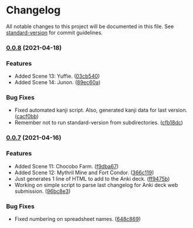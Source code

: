 # Changelog

All notable changes to this project will be documented in this file. See [standard-version](https://github.com/conventional-changelog/standard-version) for commit guidelines.

### [0.0.8](https://github.com/nowotato/final-fantasy-7-script/compare/v0.0.7...v0.0.8) (2021-04-18)


### Features

* Added Scene 13: Yuffie. ([03cb540](https://github.com/nowotato/final-fantasy-7-script/commit/03cb5402ffd40745299b6531b4f0762665dca454))
* Added Scene 14: Junon. ([89ec60a](https://github.com/nowotato/final-fantasy-7-script/commit/89ec60ad6ab1f54b3363a20e4321cefdd04440e8))


### Bug Fixes

* Fixed automated kanji script. Also, generated kanji data for last version. ([cacf0bb](https://github.com/nowotato/final-fantasy-7-script/commit/cacf0bba7f5e6ab48d91453efc3e060b6bc05f58))
* Remember not to run standard-version from subdirectories. ([cfb18dc](https://github.com/nowotato/final-fantasy-7-script/commit/cfb18dc249b29e5a33c890391911b66e79d1625a))

### [0.0.7](https://github.com/nowotato/final-fantasy-7-script/compare/v0.0.6...v0.0.7) (2021-04-16)


### Features

* Added Scene 11: Chocobo Farm. ([f9dba67](https://github.com/nowotato/final-fantasy-7-script/commit/f9dba67201d9248888d0fcca871dd11201249c7d))
* Added Scene 12: Mythril Mine and Fort Condor. ([366c119](https://github.com/nowotato/final-fantasy-7-script/commit/366c119485b0565b12459445349a7e0d457b4267))
* Just generates 1 line of HTML to add to the Anki deck. ([ff9475b](https://github.com/nowotato/final-fantasy-7-script/commit/ff9475b75cc299ecfd82f12476d63765b4a0eabe))
* Working on simple script to parse last changelog for Anki deck web submission. ([96bc8e3](https://github.com/nowotato/final-fantasy-7-script/commit/96bc8e336490dcf8e8a997cde8b8d6a9cc1fc854))


### Bug Fixes

* Fixed numbering on spreadsheet names. ([648c869](https://github.com/nowotato/final-fantasy-7-script/commit/648c8699b00300696dab8d8602ed9ac76e985e42))
